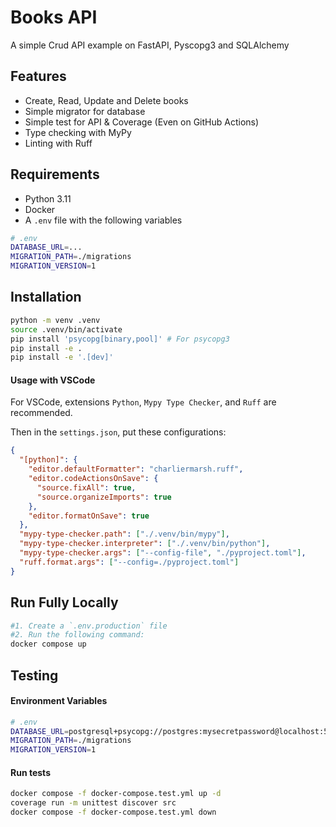 # Books API

A simple Crud API example on FastAPI, Pyscopg3 and SQLAlchemy

## Features

- Create, Read, Update and Delete books
- Simple migrator for database
- Simple test for API & Coverage (Even on GitHub Actions)
- Type checking with MyPy
- Linting with Ruff

## Requirements

- Python 3.11
- Docker
- A `.env` file with the following variables

```sh
# .env
DATABASE_URL=...
MIGRATION_PATH=./migrations
MIGRATION_VERSION=1
```

## Installation

```sh
python -m venv .venv
source .venv/bin/activate
pip install 'psycopg[binary,pool]' # For psycopg3
pip install -e .
pip install -e '.[dev]'
```

#### Usage with VSCode

For VSCode, extensions `Python`, `Mypy Type Checker`, and `Ruff` are recommended.

Then in the `settings.json`, put these configurations:

```json
{
  "[python]": {
    "editor.defaultFormatter": "charliermarsh.ruff",
    "editor.codeActionsOnSave": {
      "source.fixAll": true,
      "source.organizeImports": true
    },
    "editor.formatOnSave": true
  },
  "mypy-type-checker.path": ["./.venv/bin/mypy"],
  "mypy-type-checker.interpreter": ["./.venv/bin/python"],
  "mypy-type-checker.args": ["--config-file", "./pyproject.toml"],
  "ruff.format.args": ["--config=./pyproject.toml"]
}
```

## Run Fully Locally

```sh
#1. Create a `.env.production` file
#2. Run the following command:
docker compose up
```

## Testing

#### Environment Variables

```sh
# .env
DATABASE_URL=postgresql+psycopg://postgres:mysecretpassword@localhost:5432/postgres
MIGRATION_PATH=./migrations
MIGRATION_VERSION=1
```

#### Run tests

```sh
docker compose -f docker-compose.test.yml up -d
coverage run -m unittest discover src
docker compose -f docker-compose.test.yml down
```
